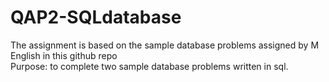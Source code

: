 # QAP2-SQLdatabase
 The assignment is based on the sample database problems assigned by M English in this github repo  
 Purpose: to complete two sample database problems written in sql.
